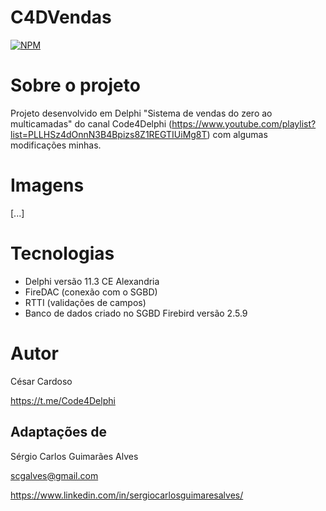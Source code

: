 # C4DVendas
[![NPM](https://img.shields.io/npm/l/react)](https://github.com/scgalves/C4DVendas/blob/main/LICENSE)

# Sobre o projeto
Projeto desenvolvido em Delphi "Sistema de vendas do zero ao multicamadas" do canal Code4Delphi (https://www.youtube.com/playlist?list=PLLHSz4dOnnN3B4Bpizs8Z1REGTIUiMg8T) com algumas modificações minhas.

# Imagens
[...]

# Tecnologias
* Delphi versão 11.3 CE Alexandria
* FireDAC (conexão com o SGBD)
* RTTI (validações de campos)
* Banco de dados criado no SGBD Firebird versão 2.5.9

# Autor
César Cardoso

https://t.me/Code4Delphi

## Adaptações de
Sérgio Carlos Guimarães Alves

scgalves@gmail.com

https://www.linkedin.com/in/sergiocarlosguimaresalves/
